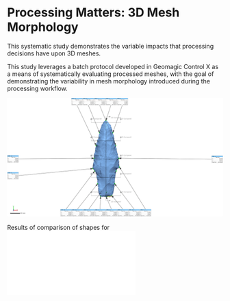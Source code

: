 # Processing Matters: 3D Mesh Morphology

This systematic study demonstrates the variable impacts that processing decisions have upon 3D meshes.

This study leverages a batch protocol developed in Geomagic Control X as a means of systematically evaluating processed meshes, with the goal of demonstrating the variability in mesh morphology introduced during the processing workflow.

![](./figures/FigBatch.jpg)

Results of comparison of shapes for  ![HDPRO-H1-ReGen1](./files/HDPRO-H1-ReGen1.pdf)
